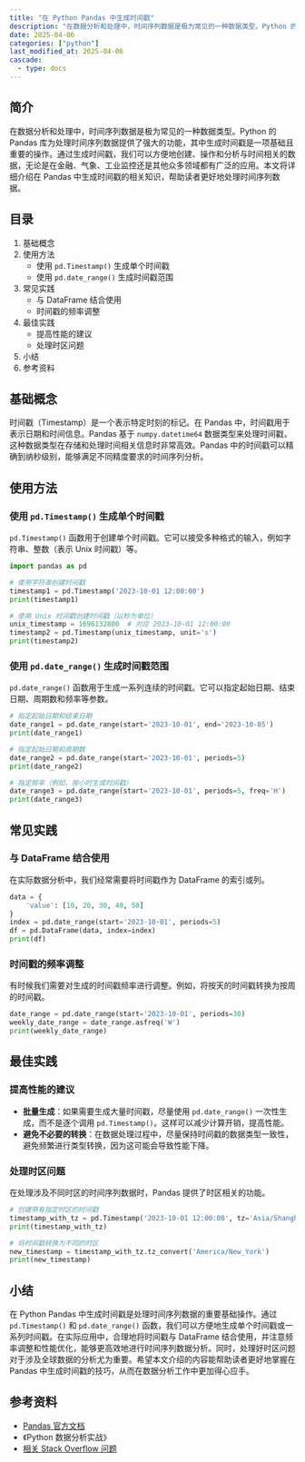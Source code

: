 ```yaml
---
title: "在 Python Pandas 中生成时间戳"
description: "在数据分析和处理中，时间序列数据是极为常见的一种数据类型。Python 的 Pandas 库为处理时间序列数据提供了强大的功能，其中生成时间戳是一项基础且重要的操作。通过生成时间戳，我们可以方便地创建、操作和分析与时间相关的数据，无论是在金融、气象、工业监控还是其他众多领域都有广泛的应用。本文将详细介绍在 Pandas 中生成时间戳的相关知识，帮助读者更好地处理时间序列数据。"
date: 2025-04-06
categories: ["python"]
last_modified_at: 2025-04-06
cascade:
  - type: docs
---
```



## 简介
在数据分析和处理中，时间序列数据是极为常见的一种数据类型。Python 的 Pandas 库为处理时间序列数据提供了强大的功能，其中生成时间戳是一项基础且重要的操作。通过生成时间戳，我们可以方便地创建、操作和分析与时间相关的数据，无论是在金融、气象、工业监控还是其他众多领域都有广泛的应用。本文将详细介绍在 Pandas 中生成时间戳的相关知识，帮助读者更好地处理时间序列数据。

<!-- more -->
## 目录
1. 基础概念
2. 使用方法
    - 使用 `pd.Timestamp()` 生成单个时间戳
    - 使用 `pd.date_range()` 生成时间戳范围
3. 常见实践
    - 与 DataFrame 结合使用
    - 时间戳的频率调整
4. 最佳实践
    - 提高性能的建议
    - 处理时区问题
5. 小结
6. 参考资料

## 基础概念
时间戳（Timestamp）是一个表示特定时刻的标记。在 Pandas 中，时间戳用于表示日期和时间信息。Pandas 基于 `numpy.datetime64` 数据类型来处理时间戳，这种数据类型在存储和处理时间相关信息时非常高效。Pandas 中的时间戳可以精确到纳秒级别，能够满足不同精度要求的时间序列分析。

## 使用方法
### 使用 `pd.Timestamp()` 生成单个时间戳
`pd.Timestamp()` 函数用于创建单个时间戳。它可以接受多种格式的输入，例如字符串、整数（表示 Unix 时间戳）等。

```python
import pandas as pd

# 使用字符串创建时间戳
timestamp1 = pd.Timestamp('2023-10-01 12:00:00')
print(timestamp1)

# 使用 Unix 时间戳创建时间戳（以秒为单位）
unix_timestamp = 1696132800  # 对应 2023-10-01 12:00:00
timestamp2 = pd.Timestamp(unix_timestamp, unit='s')
print(timestamp2)
```

### 使用 `pd.date_range()` 生成时间戳范围
`pd.date_range()` 函数用于生成一系列连续的时间戳。它可以指定起始日期、结束日期、周期数和频率等参数。

```python
# 指定起始日期和结束日期
date_range1 = pd.date_range(start='2023-10-01', end='2023-10-05')
print(date_range1)

# 指定起始日期和周期数
date_range2 = pd.date_range(start='2023-10-01', periods=5)
print(date_range2)

# 指定频率（例如，按小时生成时间戳）
date_range3 = pd.date_range(start='2023-10-01', periods=5, freq='H')
print(date_range3)
```

## 常见实践
### 与 DataFrame 结合使用
在实际数据分析中，我们经常需要将时间戳作为 DataFrame 的索引或列。

```python
data = {
    'value': [10, 20, 30, 40, 50]
}
index = pd.date_range(start='2023-10-01', periods=5)
df = pd.DataFrame(data, index=index)
print(df)
```

### 时间戳的频率调整
有时候我们需要对生成的时间戳频率进行调整。例如，将按天的时间戳转换为按周的时间戳。

```python
date_range = pd.date_range(start='2023-10-01', periods=30)
weekly_date_range = date_range.asfreq('W')
print(weekly_date_range)
```

## 最佳实践
### 提高性能的建议
- **批量生成**：如果需要生成大量时间戳，尽量使用 `pd.date_range()` 一次性生成，而不是逐个调用 `pd.Timestamp()`。这样可以减少计算开销，提高性能。
- **避免不必要的转换**：在数据处理过程中，尽量保持时间戳的数据类型一致性，避免频繁进行类型转换，因为这可能会导致性能下降。

### 处理时区问题
在处理涉及不同时区的时间序列数据时，Pandas 提供了时区相关的功能。

```python
# 创建带有指定时区的时间戳
timestamp_with_tz = pd.Timestamp('2023-10-01 12:00:00', tz='Asia/Shanghai')
print(timestamp_with_tz)

# 将时间戳转换为不同的时区
new_timestamp = timestamp_with_tz.tz_convert('America/New_York')
print(new_timestamp)
```

## 小结
在 Python Pandas 中生成时间戳是处理时间序列数据的重要基础操作。通过 `pd.Timestamp()` 和 `pd.date_range()` 函数，我们可以方便地生成单个时间戳或一系列时间戳。在实际应用中，合理地将时间戳与 DataFrame 结合使用，并注意频率调整和性能优化，能够更高效地进行时间序列数据分析。同时，处理好时区问题对于涉及全球数据的分析尤为重要。希望本文介绍的内容能帮助读者更好地掌握在 Pandas 中生成时间戳的技巧，从而在数据分析工作中更加得心应手。

## 参考资料
- [Pandas 官方文档](https://pandas.pydata.org/docs/)
- 《Python 数据分析实战》
- [相关 Stack Overflow 问题](https://stackoverflow.com/questions/tagged/pandas+timestamp)